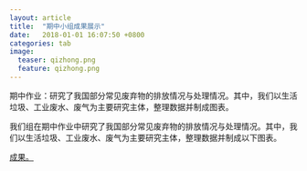 ```yaml
---
layout: article
title:  "期中小组成果展示"
date:   2018-01-01 16:07:50 +0800
categories: tab
image:
  teaser: qizhong.png
  feature: qizhong.png
---
```

 期中作业：研究了我国部分常见废弃物的排放情况与处理情况。其中，我们以生活垃圾、工业废水、废气为主要研究主体，整理数据并制成图表。


我们组在期中作业中研究了我国部分常见废弃物的排放情况与处理情况。其中，我们以生活垃圾、工业废水、废气为主要研究主体，整理数据并制成以下图表。
<html>
<head>
</head>
<body>
<a href="https://yejiejie.github.io/the-middle-project/index.html" target="_blank">成果。</a>
</body>
</html>